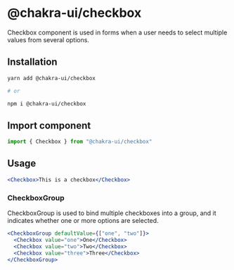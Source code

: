 # @chakra-ui/checkbox

Checkbox component is used in forms when a user needs to select multiple values
from several options.

## Installation

```sh
yarn add @chakra-ui/checkbox

# or

npm i @chakra-ui/checkbox
```

## Import component

```jsx
import { Checkbox } from "@chakra-ui/checkbox"
```

## Usage

```jsx
<Checkbox>This is a checkbox</Checkbox>
```

### CheckboxGroup

CheckboxGroup is used to bind multiple checkboxes into a group, and it indicates
whether one or more options are selected.

```jsx
<CheckboxGroup defaultValue={["one", "two"]}>
  <Checkbox value="one">One</Checkbox>
  <Checkbox value="two">Two</Checkbox>
  <Checkbox value="three">Three</Checkbox>
</CheckboxGroup>
```
